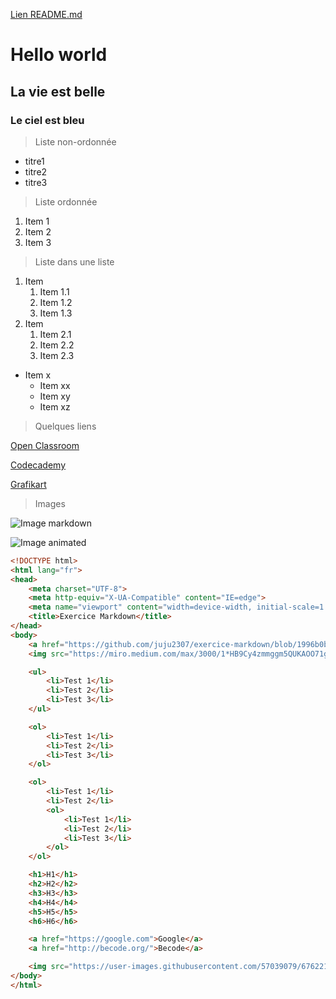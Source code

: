[Lien README.md](https://github.com/juju2307/exercice-markdown/blob/1996b0b89f52d5cfae1e0929f363b274181d64fe/README.md)
# Hello world
## La vie est belle
### Le ciel est bleu
> Liste non-ordonnée

* titre1
* titre2
* titre3

> Liste ordonnée

1. Item 1
2. Item 2
3. Item 3

> Liste dans une liste

1. Item
    1. Item 1.1 
    1. Item 1.2
    1. Item 1.3
1. Item
    1. Item 2.1
    2. Item 2.2
    3. Item 2.3
* Item x
    * Item xx
    * Item xy
    * Item xz

> Quelques liens

[Open Classroom](https://openclassrooms.com/fr/)

[Codecademy](https://www.codecademy.com/)

[Grafikart](https://grafikart.fr/)

> Images

![Image markdown](https://miro.medium.com/max/3000/1*HB9Cy4zmmggm5QUKAOO71g.png)

![Image animated](https://user-images.githubusercontent.com/57039079/67622173-2b835e80-f807-11e9-821d-bfbb688bc329.gif)

```html
<!DOCTYPE html>
<html lang="fr">
<head>
    <meta charset="UTF-8">
    <meta http-equiv="X-UA-Compatible" content="IE=edge">
    <meta name="viewport" content="width=device-width, initial-scale=1.0">
    <title>Exercice Markdown</title>
</head>
<body>
    <a href="https://github.com/juju2307/exercice-markdown/blob/1996b0b89f52d5cfae1e0929f363b274181d64fe/README.md">https://github.com/juju2307/exercice-markdown/blob/1996b0b89f52d5cfae1e0929f363b274181d64fe/README.md</a>
    <img src="https://miro.medium.com/max/3000/1*HB9Cy4zmmggm5QUKAOO71g.png" alt="Image markdown">

    <ul>
        <li>Test 1</li>
        <li>Test 2</li>
        <li>Test 3</li>
    </ul>

    <ol>
        <li>Test 1</li>
        <li>Test 2</li>
        <li>Test 3</li>
    </ol>

    <ol>
        <li>Test 1</li>
        <li>Test 2</li>
        <ol>
            <li>Test 1</li>
            <li>Test 2</li>
            <li>Test 3</li>
        </ol>
    </ol>

    <h1>H1</h1>
    <h2>H2</h2>
    <h3>H3</h3>
    <h4>H4</h4>
    <h5>H5</h5>
    <h6>H6</h6>

    <a href="https://google.com">Google</a>
    <a href="http://becode.org/">Becode</a>

    <img src="https://user-images.githubusercontent.com/57039079/67622173-2b835e80-f807-11e9-821d-bfbb688bc329.gif" alt="Image markdown">
</body>
</html>
```

